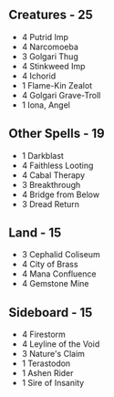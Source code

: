 ## Creatures - 25
* 4 Putrid Imp
* 4 Narcomoeba
* 3 Golgari Thug
* 4 Stinkweed Imp
* 4 Ichorid
* 1 Flame-Kin Zealot
* 4 Golgari Grave-Troll
* 1 Iona, Angel 

## Other Spells - 19 
* 1 Darkblast
* 4 Faithless Looting
* 4 Cabal Therapy
* 3 Breakthrough
* 4 Bridge from Below
* 3 Dread Return

## Land - 15
* 3 Cephalid Coliseum
* 4 City of Brass
* 4 Mana Confluence
* 4 Gemstone Mine

## Sideboard - 15
* 4 Firestorm
* 4 Leyline of the Void
* 3 Nature's Claim
* 1 Terastodon
* 1 Ashen Rider
* 1 Sire of Insanity
